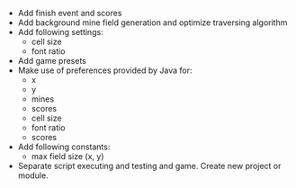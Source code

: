 * Add finish event and scores
* Add background mine field generation and optimize traversing algorithm
* Add following settings:
	- cell size
	- font ratio
* Add game presets
* Make use of preferences provided by Java for:
	- x
	- y
	- mines
	- scores
	- cell size
	- font ratio
	- scores
* Add following constants:
	- max field size (x, y)
* Separate script executing and testing and game. Create new project or module.